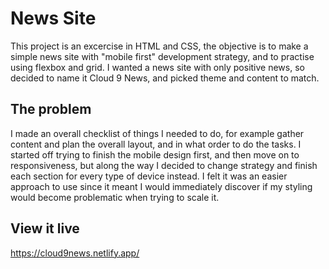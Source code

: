 # News Site

This project is an excercise in HTML and CSS, the objective is to make a simple news site with "mobile first" development strategy, and to practise using flexbox and grid.
I wanted a news site with only positive news, so decided to name it Cloud 9 News, and picked theme and content to match.

## The problem

I made an overall checklist of things I needed to do, for example gather content and plan the overall layout, and in what order to do the tasks.
I started off trying to finish the mobile design first, and then move on to responsiveness, but along the way I decided to change strategy and finish each section for every type of device instead. I felt it was an easier approach to use since it meant I would immediately discover if my styling would become problematic when trying to scale it.

## View it live

https://cloud9news.netlify.app/
